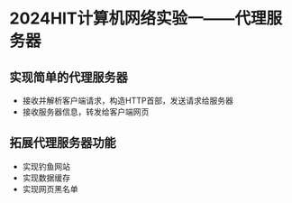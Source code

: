 # 2024HIT计算机网络实验一——代理服务器

## 实现简单的代理服务器

- 接收并解析客户端请求，构造HTTP首部，发送请求给服务器
- 接收服务器信息，转发给客户端网页

## 拓展代理服务器功能

- 实现钓鱼网站
- 实现数据缓存
- 实现网页黑名单
